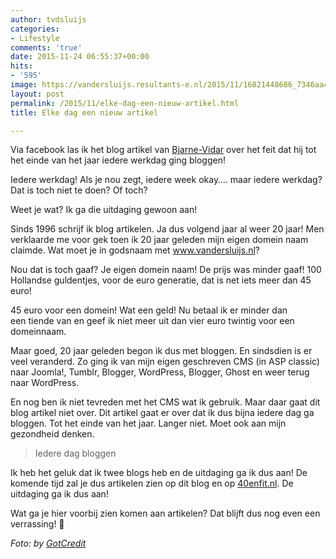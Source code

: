 ```yaml
---
author: tvdsluijs
categories:
- Lifestyle
comments: 'true'
date: 2015-11-24 06:55:37+00:00
hits:
- '595'
image: https://vandersluijs.resultants-e.nl/2015/11/16821448686_7346aa4abd_b-e1448398519994.jpg
layout: post
permalink: /2015/11/elke-dag-een-nieuw-artikel.html
title: Elke dag een nieuw artikel

---
```

Via facebook las ik het blog artikel van <a href="http://bjarnvidar.nl/elke-dag-bloggen/" target="_blank">Bjarne-Vidar</a> over het feit dat hij tot het einde van het jaar iedere werkdag ging bloggen!

Iedere werkdag! Als je nou zegt, iedere week okay&#8230;. maar iedere werkdag? Dat is toch niet te doen? Of toch?

Weet je wat? Ik ga die uitdaging gewoon aan!<!--more-->

Sinds 1996 schrijf ik blog artikelen. Ja dus volgend jaar al weer 20 jaar! Men verklaarde me voor gek toen ik 20 jaar geleden mijn eigen domein naam claimde. Wat moet je in godsnaam met www.vandersluijs.nl?

Nou dat is toch gaaf? Je eigen domein naam! De prijs was minder gaaf! 100 Hollandse guldentjes, voor de euro generatie, dat is net iets meer dan 45 euro!

45 euro voor een domein! Wat een geld! Nu betaal ik er minder dan een tiende van en geef ik niet meer uit dan vier euro twintig voor een domeinnaam.

Maar goed, 20 jaar geleden begon ik dus met bloggen. En sindsdien is er veel veranderd. Zo ging ik van mijn eigen geschreven CMS (in ASP classic) naar Joomla!, Tumblr, Blogger, WordPress, Blogger, Ghost en weer terug naar WordPress.

En nog ben ik niet tevreden met het CMS wat ik gebruik. Maar daar gaat dit blog artikel niet over. Dit artikel gaat er over dat ik dus bijna iedere dag ga bloggen. Tot het einde van het jaar. Langer niet. Moet ook aan mijn gezondheid denken.

> Iedere dag bloggen

Ik heb het geluk dat ik twee blogs heb en de uitdaging ga ik dus aan! De komende tijd zal je dus artikelen zien op dit blog en op <a href="http://40enfit.nl" target="_blank">40enfit.nl</a>. De uitdaging ga ik dus aan!

Wat ga je hier voorbij zien komen aan artikelen? Dat blijft dus nog even een verrassing! 🙂

_Foto: by [GotCredit](https://www.flickr.com/photos/jakerust/)_